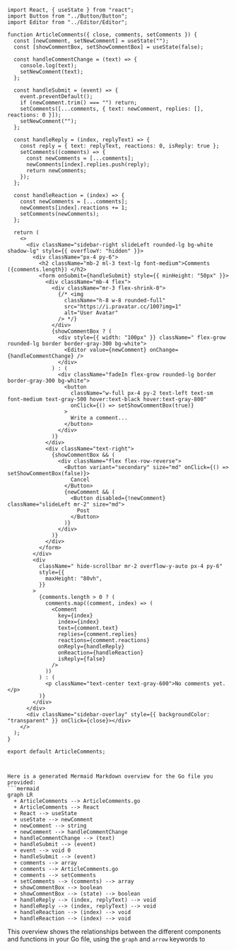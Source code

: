 ```tsx

import React, { useState } from "react";
import Button from "../Button/Button";
import Editor from "../Editor/Editor";

function ArticleComments({ close, comments, setComments }) {
  const [newComment, setNewComment] = useState("");
  const [showCommentBox, setShowCommentBox] = useState(false);

  const handleCommentChange = (text) => {
    console.log(text);
    setNewComment(text);
  };

  const handleSubmit = (event) => {
    event.preventDefault();
    if (newComment.trim() === "") return;
    setComments([...comments, { text: newComment, replies: [], reactions: 0 }]);
    setNewComment("");
  };

  const handleReply = (index, replyText) => {
    const reply = { text: replyText, reactions: 0, isReply: true };
    setComments((comments) => {
      const newComments = [...comments];
      newComments[index].replies.push(reply);
      return newComments;
    });
  };

  const handleReaction = (index) => {
    const newComments = [...comments];
    newComments[index].reactions += 1;
    setComments(newComments);
  };

  return (
    <>
      <div className="sidebar-right slideLeft rounded-lg bg-white shadow-lg" style={{ overflowY: "hidden" }}>
        <div className="px-4 py-6">
          <h2 className="mb-2 ml-3 text-lg font-medium">Comments ({comments.length}) </h2>
          <form onSubmit={handleSubmit} style={{ minHeight: "50px" }}>
            <div className="mb-4 flex">
              <div className="mr-3 flex-shrink-0">
                {/* <img
                  className="h-8 w-8 rounded-full"
                  src="https://i.pravatar.cc/100?img=1"
                  alt="User Avatar"
                /> */}
              </div>
              {showCommentBox ? (
                <div style={{ width: "100px" }} className=" flex-grow rounded-lg border border-gray-300 bg-white">
                  <Editor value={newComment} onChange={handleCommentChange} />
                </div>
              ) : (
                <div className="fadeIn flex-grow rounded-lg border border-gray-300 bg-white">
                  <button
                    className="w-full px-4 py-2 text-left text-sm font-medium text-gray-500 hover:text-black hover:text-gray-800"
                    onClick={() => setShowCommentBox(true)}
                  >
                    Write a comment...
                  </button>
                </div>
              )}
            </div>
            <div className="text-right">
              {showCommentBox && (
                <div className="flex flex-row-reverse">
                  <Button variant="secondary" size="md" onClick={() => setShowCommentBox(false)}>
                    Cancel
                  </Button>
                  {newComment && (
                    <Button disabled={!newComment} className="slideLeft mr-2" size="md">
                      Post
                    </Button>
                  )}
                </div>
              )}
            </div>
          </form>
        </div>
        <div
          className=" hide-scrollbar mr-2 overflow-y-auto px-4 py-6"
          style={{
            maxHeight: "80vh",
          }}
        >
          {comments.length > 0 ? (
            comments.map((comment, index) => (
              <Comment
                key={index}
                index={index}
                text={comment.text}
                replies={comment.replies}
                reactions={comment.reactions}
                onReply={handleReply}
                onReaction={handleReaction}
                isReply={false}
              />
            ))
          ) : (
            <p className="text-center text-gray-600">No comments yet.</p>
          )}
        </div>
      </div>
      <div className="sidebar-overlay" style={{ backgroundColor: "transparent" }} onClick={close}></div>
    </>
  );
}

export default ArticleComments;


```

```mermaid

Here is a generated Mermaid Markdown overview for the Go file you provided:
```mermaid
graph LR
  + ArticleComments --> ArticleComments.go
  + ArticleComments --> React
  + React --> useState
  + useState --> newComment
  + newComment --> string
  + newComment --> handleCommentChange
  + handleCommentChange --> (text)
  + handleSubmit --> (event)
  + event --> void 0
  + handleSubmit --> (event)
  + comments --> array
  + comments --> ArticleComments.go
  + comments --> setComments
  + setComments --> (comments) --> array
  + showCommentBox --> boolean
  + showCommentBox --> (state) --> boolean
  + handleReply --> (index, replyText) --> void
  + handleReply --> (index, replyText) --> void
  + handleReaction --> (index) --> void
  + handleReaction --> (index) --> void
```
This overview shows the relationships between the different components and functions in your Go file, using the `graph` and `arrow` keywords to

```

